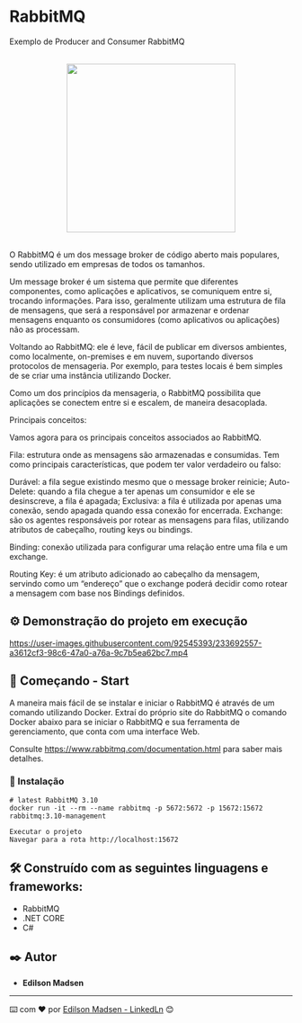 # RabbitMQ
Exemplo de Producer and Consumer RabbitMQ

<br>
<div align="center">
  <img src="https://user-images.githubusercontent.com/92545393/233182812-6c55b309-692b-4630-a09c-47d8b0cc7c8e.png" width="300px"/>
</div>
<br>

O RabbitMQ é um dos message broker de código aberto mais populares, sendo utilizado em empresas de todos os tamanhos.

Um message broker é um sistema que permite que diferentes componentes, como aplicações e aplicativos, se comuniquem entre si, trocando informações. Para isso, geralmente utilizam uma estrutura de fila de mensagens, que será a responsável por armazenar e ordenar mensagens enquanto os consumidores (como aplicativos ou aplicações) não as processam.

Voltando ao RabbitMQ: ele é leve, fácil de publicar em diversos ambientes, como localmente, on-premises e em nuvem, suportando diversos protocolos de mensageria. Por exemplo, para testes locais é bem simples de se criar uma instância utilizando Docker.

Como um dos princípios da mensageria, o RabbitMQ possibilita que aplicações se conectem entre si e escalem, de maneira desacoplada.

Principais conceitos:


Vamos agora para os principais conceitos associados ao RabbitMQ.

Fila: estrutura onde as mensagens são armazenadas e consumidas. Tem como principais características, que podem ter valor verdadeiro ou falso:

Durável: a fila segue existindo mesmo que o message broker reinicie;
Auto-Delete: quando a fila chegue a ter apenas um consumidor e ele se desinscreve, a fila é apagada;
Exclusiva: a fila é utilizada por apenas uma conexão, sendo apagada quando essa conexão for encerrada.
Exchange: são os agentes responsáveis por rotear as mensagens para filas, utilizando atributos de cabeçalho, routing keys ou bindings.

Binding: conexão utilizada para configurar uma relação entre uma fila e um exchange.

Routing Key: é um atributo adicionado ao cabeçalho da mensagem, servindo como um “endereço” que o exchange poderá decidir como rotear a mensagem com base nos Bindings definidos.

## ⚙️ Demonstração do projeto em execução

https://user-images.githubusercontent.com/92545393/233692557-a3612cf3-98c6-47a0-a76a-9c7b5ea62bc7.mp4

## 🚀 Começando - Start

A maneira mais fácil de se instalar e iniciar o RabbitMQ é através de um comando utilizando Docker. Extraí do próprio site do RabbitMQ o comando Docker abaixo para se iniciar o RabbitMQ e sua ferramenta de gerenciamento, que conta com uma interface Web.

Consulte https://www.rabbitmq.com/documentation.html para saber mais detalhes.


### 🔧 Instalação

```
# latest RabbitMQ 3.10
docker run -it --rm --name rabbitmq -p 5672:5672 -p 15672:15672 rabbitmq:3.10-management
```

```
Executar o projeto
Navegar para a rota http://localhost:15672

```

## 🛠️ Construído com as seguintes linguagens e frameworks:

* RabbitMQ
* .NET CORE
* C#



## ✒️ Autor

* **Edilson Madsen**

---
⌨️ com ❤️ por [Edilson Madsen - LinkedLn](https://www.linkedin.com/in/edilsonmadsen/) 😊


